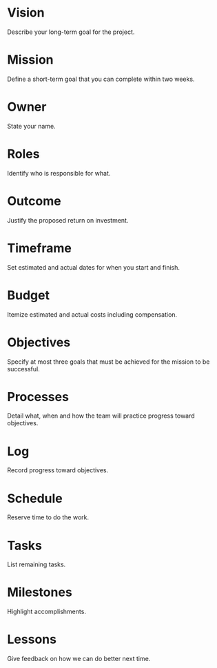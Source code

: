 # Vision
Describe your long-term goal for the project.

# Mission
Define a short-term goal that you can complete within two weeks.

# Owner
State your name.

# Roles
Identify who is responsible for what.

# Outcome
Justify the proposed return on investment.

# Timeframe
Set estimated and actual dates for when you start and finish.

# Budget
Itemize estimated and actual costs including compensation.

# Objectives
Specify at most three goals that must be achieved for the mission to be successful.

# Processes
Detail what, when and how the team will practice progress toward objectives.

# Log
Record progress toward objectives.

# Schedule
Reserve time to do the work.

# Tasks
List remaining tasks.

# Milestones
Highlight accomplishments.

# Lessons
Give feedback on how we can do better next time.
